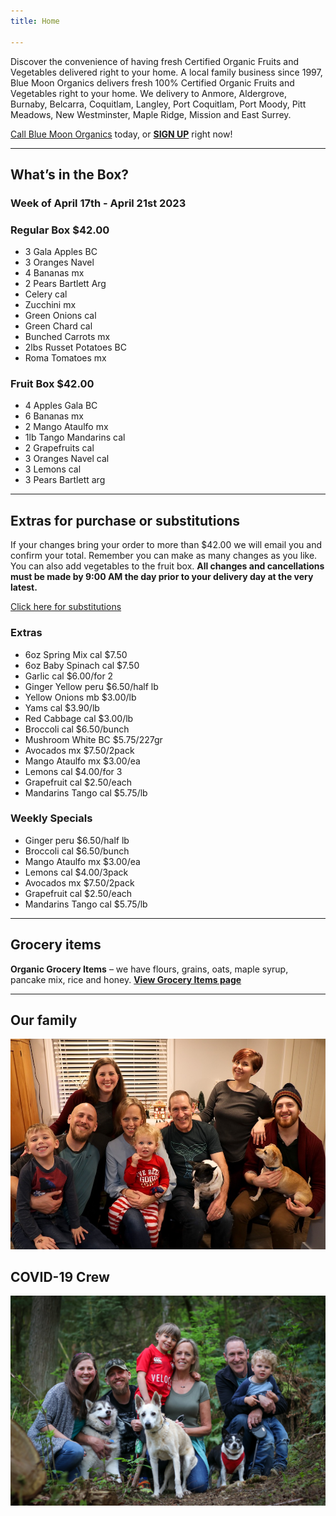 ```yaml
---
title: Home

---
```

Discover the convenience of having fresh Certified Organic Fruits and Vegetables delivered right to your home. A local family business since 1997, Blue Moon Organics delivers fresh 100% Certified Organic Fruits and Vegetables right to your home. We delivery to Anmore, Aldergrove, Burnaby, Belcarra, Coquitlam, Langley, Port Coquitlam, Port Moody, Pitt Meadows, New Westminster, Maple Ridge, Mission and East Surrey.

[Call Blue Moon Organics](/contact) today, or [**SIGN UP**](/sign-up) right now!

***

## What’s in the Box?

### **Week of April 17th - April 21st 2023**

### Regular Box $42.00

* 3 Gala Apples  BC
* 3 Oranges Navel  
* 4 Bananas  mx
* 2 Pears Bartlett  Arg
* Celery  cal
* Zucchini  mx
* Green Onions  cal
* Green Chard  cal
* Bunched Carrots  mx
* 2lbs Russet Potatoes  BC
* Roma Tomatoes  mx

### Fruit Box $42.00

* 4 Apples Gala  BC
* 6 Bananas  mx
* 2 Mango Ataulfo  mx
* 1lb Tango Mandarins  cal
* 2 Grapefruits  cal
* 3 Oranges Navel  cal
* 3 Lemons  cal
* 3 Pears Bartlett  arg

***

## Extras for purchase or substitutions

If your changes bring your order to more than $42.00 we will email you and confirm your total. Remember you can make as many changes as you like. You can also add vegetables to the fruit box. **All changes and cancellations must be made by 9:00 AM the day prior to your delivery day at the very latest.**

[Click here for substitutions](/substitutions "Click here for substitutions")

### Extras

* 6oz Spring Mix  cal   $7.50
* 6oz Baby Spinach  cal   $7.50
* Garlic  cal   $6.00/for 2
* Ginger Yellow  peru  $6.50/half lb
* Yellow Onions  mb   $3.00/lb
* Yams  cal   $3.90/lb
* Red Cabbage  cal   $3.00/lb
* Broccoli  cal   $6.50/bunch
* Mushroom White  BC    $5.75/227gr
* Avocados  mx   $7.50/2pack
* Mango Ataulfo  mx  $3.00/ea
* Lemons  cal   $4.00/for 3
* Grapefruit  cal    $2.50/each
* Mandarins Tango  cal   $5.75/lb

### Weekly Specials

* Ginger  peru   $6.50/half lb
* Broccoli  cal  $6.50/bunch
* Mango Ataulfo  mx   $3.00/ea
* Lemons  cal  $4.00/3pack
* Avocados  mx  $7.50/2pack
* Grapefruit  cal    $2.50/each
* Mandarins Tango  cal   $5.75/lb

***

## Grocery items

**Organic Grocery Items** – we have flours, grains, oats, maple syrup, pancake mix, rice and honey. [**View Grocery Items page**](/groceries)

***

## Our family

![Our family.](./uploads/IMG_1376-copy.jpg "Our family")

## COVID-19 Crew

![COVID-19 crew.](./uploads/covid.jpg "COVID-19 crew")